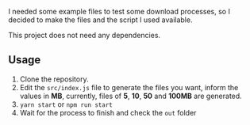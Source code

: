 I needed some example files to test some download processes, so I decided to make the files and the script I used available.

This project does not need any dependencies.

## Usage

1. Clone the repository.
2. Edit the `src/index.js` file to generate the files you want, inform the values in **MB**, currently, files of **5**, **10**, **50** and **100MB** are generated.
3. `yarn start` or `npm run start`
4. Wait for the process to finish and check the `out` folder